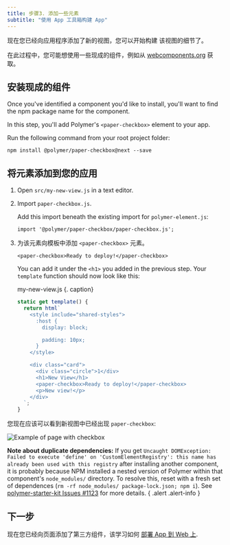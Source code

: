 ```yaml
---
title: 步骤3. 添加一些元素
subtitle: "使用 App 工具箱构建 App"
---
```


<!-- toc -->

现在您已经向应用程序添加了新的视图，您可以开始构建
该视图的细节了。

在此过程中，您可能想使用一些现成的组件，例如从 [webcomponents.org][webcomponents.org] 获取。


## 安装现成的组件

Once you've identified a component you'd like to install, you'll want to find
the npm package name for the component.

In this step, you'll add Polymer's `<paper-checkbox>` element to your app.

Run the following command from your root project folder:

    npm install @polymer/paper-checkbox@next --save

## 将元素添加到您的应用

1.  Open `src/my-new-view.js` in a text editor.

1.  Import `paper-checkbox.js`.

    Add this import beneath the existing import for `polymer-element.js`:

    ```
    import '@polymer/paper-checkbox/paper-checkbox.js';
    ```

1.  为该元素向模板中添加 `<paper-checkbox>` 元素。

    ```
    <paper-checkbox>Ready to deploy!</paper-checkbox>
    ```

    You can add it under the `<h1>` you added in the previous step. Your `template` function
    should now look like this:

    my-new-view.js {. caption}

    ```js
    static get template() {
      return html`
        <style include="shared-styles">
          :host {
            display: block;

            padding: 10px;
          }
        </style>

        <div class="card">
          <div class="circle">1</div>
          <h1>New View</h1>
          <paper-checkbox>Ready to deploy!</paper-checkbox>
          <p>New view!</p>
        </div>
      `;
    }
    ```

您现在应该可以看到新视图中已经出现 `paper-checkbox`:

![Example of page with checkbox](/images/3.0/toolbox/starter-kit-checkbox.png)

**Note about duplicate dependencies:** If you get `Uncaught DOMException: Failed to execute 'define' on 'CustomElementRegistry': this name has already been used with this registry` after installing another component, it is probably because NPM installed a nested version of Polymer within that component's `node_modules/` directory. To resolve this, reset with a fresh set of dependences (`rm -rf node_modules/ package-lock.json; npm i`). See [polymer-starter-kit Issues #1123](https://github.com/Polymer/polymer-starter-kit/issues/1123) for more details. { .alert .alert-info }

## 下一步

现在您已经向页面添加了第三方组件，该学习如何
[部署 App 到 Web 上](deploy).

[webcomponents.org]: https://www.webcomponents.org
[paper-checkbox]: https://www.webcomponents.org/element/PolymerElements/paper-checkbox
